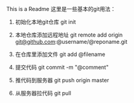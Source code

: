 This is a Readme
这里是一些基本的git用法：
1. 初始化本地git仓库
git init

2. 本地仓库添加远程地址
git remote add origin git@github.com:@username/@reponame.git

3. 在仓库里添加文件
git add @filename

4. 提交代码
git commit -m "@comment"

5. 推代码到服务器
git push origin master

6. 从服务器拉代码
git pull
